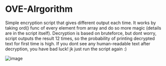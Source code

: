 # OVE-Alrgorithm

Simple encryption script that gives different output each time. It works by taking ord() func of every element from array and do so more magic 
(details are in the script itself). Decryption is based on bruteforce, but dont worry, script outputs the result 12 times, so the probability of printing 
decrypted text for first time is high. If you dont see any human-readable text after decryption, you have bad luck! jk just run the script again :)

![image](https://user-images.githubusercontent.com/89078611/185387315-08cd38e2-1850-465d-af74-8b76402c4f8d.png)
